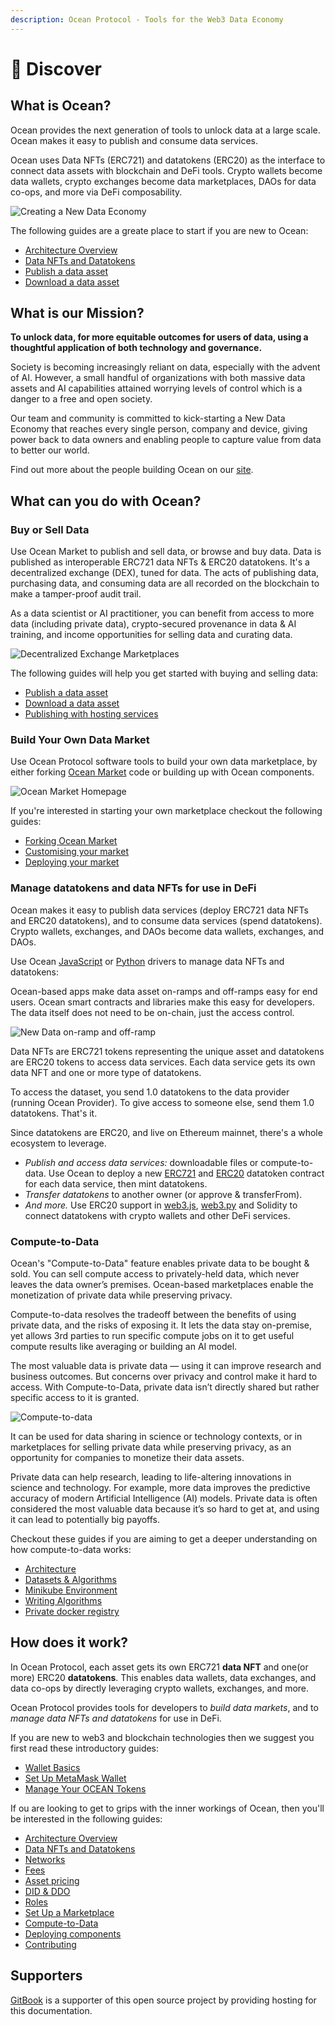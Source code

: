 ```yaml
---
description: Ocean Protocol - Tools for the Web3 Data Economy
---
```


# 🌊 Discover

## What is Ocean?

Ocean provides the next generation of tools to unlock data at a large scale. Ocean makes it easy to publish and consume data services.

Ocean uses Data NFTs (ERC721) and datatokens (ERC20) as the interface to connect data assets with blockchain and DeFi tools. Crypto wallets become data wallets, crypto exchanges become data marketplaces, DAOs for data co-ops, and more via DeFi composability.

![Creating a New Data Economy](../.gitbook/assets/architecture/feature-datascience@2x.webp)

The following guides are a greate place to start if you are new to Ocean:

* [Architecture Overview](../developers/core-concepts/architecture.md)
* [Data NFTs and Datatokens](../developers/core-concepts/datanft-and-datatoken.md)
* [Publish a data asset](../tutorials/using-ocean-market/marketplace-publish-data-asset.md)
* [Download a data asset](../tutorials/using-ocean-market/marketplace-download-data-asset.md)

## What is our Mission?

**To unlock data, for more equitable outcomes for users of data, using a thoughtful application of both technology and governance.**

Society is becoming increasingly reliant on data, especially with the advent of AI. However, a small handful of organizations with both massive data assets and AI capabilities attained worrying levels of control which is a danger to a free and open society.

Our team and community is committed to kick-starting a New Data Economy that reaches every single person, company and device, giving power back to data owners and enabling people to capture value from data to better our world.

Find out more about the people building Ocean on our [site](https://oceanprotocol.com/about).

## What can you do with Ocean?

### Buy or Sell Data

Use Ocean Market to publish and sell data, or browse and buy data. Data is published as interoperable ERC721 data NFTs & ERC20 datatokens. It's a decentralized exchange (DEX), tuned for data. The acts of publishing data, purchasing data, and consuming data are all recorded on the blockchain to make a tamper-proof audit trail.

As a data scientist or AI practitioner, you can benefit from access to more data (including private data), crypto-secured provenance in data & AI training, and income opportunities for selling data and curating data.

![Decentralized Exchange Marketplaces](../.gitbook/assets/architecture/feature-marketplaces@2x.webp)

The following guides will help you get started with buying and selling data:

- [Publish a data asset](../tutorials/using-ocean-market/marketplace-publish-data-asset.md)
- [Download a data asset](../tutorials/using-ocean-market/marketplace-download-data-asset.md)
- [Publishing with hosting services](../tutorials/using-ocean-market/asset-hosting.md)

### Build Your Own Data Market

Use Ocean Protocol software tools to build your own data marketplace, by either forking [Ocean Market](https://v4.market.oceanprotocol.com/) code or building up with Ocean components.

![Ocean Market Homepage](../.gitbook/assets/market/ocean-market-homepage.png)

If you're interested in starting your own marketplace checkout the following guides:

- [Forking Ocean Market](../tutorials/build-a-marketplace/forking-ocean-market.md)
- [Customising your market](../tutorials/build-a-marketplace/customising-your-market.md)
- [Deploying your market](../tutorials/build-a-marketplace/deploying-market.md)

### Manage datatokens and data NFTs for use in DeFi

Ocean makes it easy to publish data services (deploy ERC721 data NFTs and ERC20 datatokens), and to consume data services (spend datatokens). Crypto wallets, exchanges, and DAOs become data wallets, exchanges, and DAOs.

Use Ocean [JavaScript](https://github.com/oceanprotocol/ocean.js) or [Python](https://github.com/oceanprotocol/ocean.py) drivers to manage data NFTs and datatokens:

Ocean-based apps make data asset on-ramps and off-ramps easy for end users. Ocean smart contracts and libraries make this easy for developers. The data itself does not need to be on-chain, just the access control.

![New Data on-ramp and off-ramp](../.gitbook/assets/architecture/new-ramp-on-crypto-ramp-off.webp)

Data NFTs are ERC721 tokens representing the unique asset and datatokens are ERC20 tokens to access data services. Each data service gets its own data NFT and one or more type of datatokens.

To access the dataset, you send 1.0 datatokens to the data provider (running Ocean Provider). To give access to someone else, send them 1.0 datatokens. That's it.

Since datatokens are ERC20, and live on Ethereum mainnet, there's a whole ecosystem to leverage.

- _Publish and access data services:_ downloadable files or compute-to-data. Use Ocean to deploy a new [ERC721](https://github.com/ethereum/EIPs/blob/master/EIPS/eip-721.md) and [ERC20](https://github.com/ethereum/EIPs/blob/7f4f0377730f5fc266824084188cc17cf246932e/EIPS/eip-20.md) datatoken contract for each data service, then mint datatokens.
- _Transfer datatokens_ to another owner (or approve & transferFrom).
- _And more._ Use ERC20 support in [web3.js](https://web3js.readthedocs.io/), [web3.py](https://web3py.readthedocs.io/en/stable/examples.html#working-with-an-erc20-token-contract) and Solidity to connect datatokens with crypto wallets and other DeFi services.

### Compute-to-Data

Ocean's "Compute-to-Data" feature enables private data to be bought & sold. You can sell compute access to privately-held data, which never leaves the data owner’s premises. Ocean-based marketplaces enable the monetization of private data while preserving privacy.

Compute-to-data resolves the tradeoff between the benefits of using private data, and the risks of exposing it. It lets the data stay on-premise, yet allows 3rd parties to run specific compute jobs on it to get useful compute results like averaging or building an AI model.

The most valuable data is private data — using it can improve research and business outcomes. But concerns over privacy and control make it hard to access. With Compute-to-Data, private data isn’t directly shared but rather specific access to it is granted.

![Compute-to-data](../.gitbook/assets/architecture/feature-compute@2x.webp)

It can be used for data sharing in science or technology contexts, or in marketplaces for selling private data while preserving privacy, as an opportunity for companies to monetize their data assets.

Private data can help research, leading to life-altering innovations in science and technology. For example, more data improves the predictive accuracy of modern Artificial Intelligence (AI) models. Private data is often considered the most valuable data because it’s so hard to get at, and using it can lead to potentially big payoffs.

Checkout these guides if you are aiming to get a deeper understanding on how compute-to-data works:

- [Architecture](../developers/core-concepts/compute-to-data-architecture.md)
- [Datasets & Algorithms](../developers/core-concepts/compute-to-data-datasets-algorithms.md)
- [Minikube Environment](../infrastructure/compute-to-data-minikube.md)
- [Writing Algorithms](../developers/core-concepts/compute-to-data-algorithms.md)
- [Private docker registry](../infrastructure/compute-to-data-docker-registry.md)

## How does it work?

In Ocean Protocol, each asset gets its own ERC721 **data NFT** and one(or more) ERC20 **datatokens**. This enables data wallets, data exchanges, and data co-ops by directly leveraging crypto wallets, exchanges, and more.

Ocean Protocol provides tools for developers to _build data markets_, and to _manage data NFTs and datatokens_ for use in DeFi.

If you are new to web3 and blockchain technologies then we suggest you first read these introductory guides:

- [Wallet Basics](wallets.md)
- [Set Up MetaMask Wallet](metamask-setup.md)
- [Manage Your OCEAN Tokens](wallets-and-ocean-tokens.md)

If ou are looking to get to grips with the inner workings of Ocean, then you'll be interested in the following guides:

- [Architecture Overview](../developers/core-concepts/architecture.md)
- [Data NFTs and Datatokens](../developers/core-concepts/datanft-and-datatoken.md)
- [Networks](networks.md)
- [Fees](../developers/core-concepts/fees.md)
- [Asset pricing](../developers/core-concepts/asset-pricing.md)
- [DID & DDO](../developers/core-concepts/did-ddo.md)
- [Roles](../developers/core-concepts/roles.md)
- [Set Up a Marketplace](../tutorials/build-a-marketplace/marketplace.md)
- [Compute-to-Data](../developers/core-concepts/compute-to-data)
- [Deploying components](../infrastructure/README.md)
- [Contributing](../contribute/contributing.md)

## Supporters

[GitBook](https://www.gitbook.com/) is a supporter of this open source project by providing hosting for this documentation.
